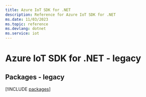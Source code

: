 ```yaml
---
title: Azure IoT SDK for .NET
description: Reference for Azure IoT SDK for .NET
ms.date: 11/03/2023
ms.topic: reference
ms.devlang: dotnet
ms.service: iot
---
```

# Azure IoT SDK for .NET - legacy
## Packages - legacy
[!INCLUDE [packages](iot-index.md)]